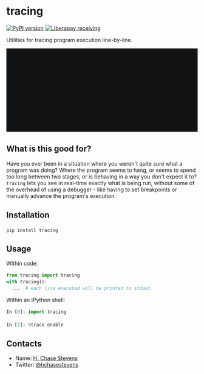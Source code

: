 # tracing

[![PyPI version](https://badge.fury.io/py/tracing.svg)](https://badge.fury.io/py/tracing)
[![Liberapay receiving](https://img.shields.io/liberapay/receives/hchasestevens.svg)](https://liberapay.com/hchasestevens/)

Utilities for tracing program execution line-by-line.

<img src="demo.gif" width="642">

## What is this good for?

Have you ever been in a situation where you weren't quite sure what a program was doing? Where the program seems to hang, or seems to spend too long between two stages, or is behaving in a way you don't expect it to? `tracing` lets you see in real-time exactly what is being run, without some of the overhead of using a debugger - like having to set breakpoints or manually advance the program's execution.

## Installation

`pip install tracing`

## Usage

Within code:
```python
from tracing import tracing
with tracing():
  ...  # each line executed will be printed to stdout
```

Within an IPython shell:
```python
In [0]: import tracing

In [1]: %trace enable
```

## Contacts

* Name: [H. Chase Stevens](http://www.chasestevens.com)
* Twitter: [@hchasestevens](https://twitter.com/hchasestevens)
